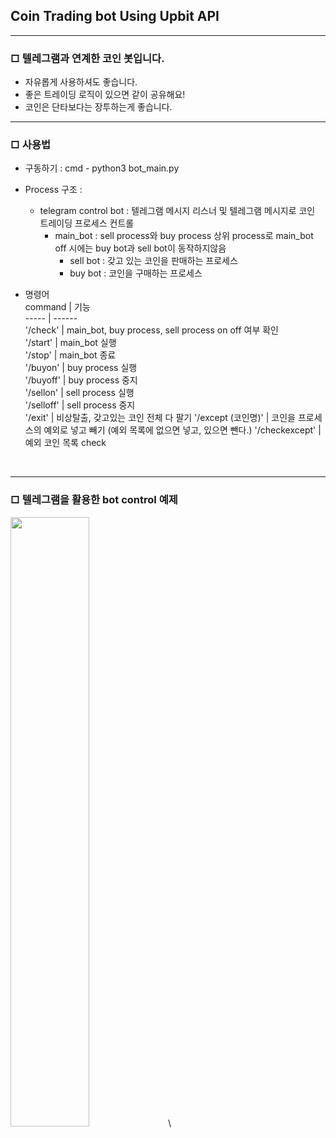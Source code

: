 ## Coin Trading bot Using Upbit API
-----------------------------
### □ 텔레그램과 연계한 코인 봇입니다.
   * 자유롭게 사용하셔도 좋습니다.
   * 좋은 트레이딩 로직이 있으면 같이 공유해요!
   * 코인은 단타보다는 장투하는게 좋습니다.
     
-----------------------------

### □ 사용법
   * 구동하기 : cmd - python3 bot_main.py
   * Process 구조 :
      * telegram control bot : 텔레그램 메시지 리스너 및 텔레그램 메시지로 코인 트레이딩 프로세스 컨트롤
         * main_bot : sell process와 buy process 상위 process로 main_bot off 시에는 buy bot과 sell bot이 동작하지않음
            * sell bot : 갖고 있는 코인을 판매하는 프로세스
            * buy bot  : 코인을 구매하는 프로세스
   * 명령어    
      command | 기능    
      ----- | ------    
      '/check' | main_bot, buy process, sell process on off 여부 확인     
      '/start' | main_bot 실행    
      '/stop' | main_bot 종료    
      '/buyon' | buy process 실행    
      '/buyoff' | buy process 중지    
      '/sellon' | sell process 실행    
      '/selloff' | sell process 중지    
      '/exit' | 비상탈출, 갖고있는 코인 전체 다 팔기
      '/except (코인명)' | 코인을 프로세스의 예외로 넣고 빼기 (예외 목록에 없으면 넣고, 있으면 뺀다.)
      '/checkexcept' | 예외 코인 목록 check
        
     <br/>
   
-----------------------------
### □ 텔레그램을 활용한 bot control 예제    
 <img src = "https://user-images.githubusercontent.com/80157109/111898746-3fb6a400-8a6b-11eb-9170-c648fc669223.jpeg"  height = '50%'  width = '50%'></img>\
